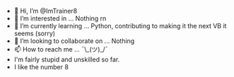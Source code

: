 - 👋 Hi, I’m @ImTrainer8
- 👀 I’m interested in ... Nothing rn
- 🌱 I’m currently learning ... Python, contributing to making it the next VB it seems (sorry)
- 💞️ I’m looking to collaborate on ... Nothing
- 📫 How to reach me ... ¯\\_(ツ)\_/¯
- I'm fairly stupid and unskilled so far.
- I like the number 8

<!---
ImTrainer8/ImTrainer8 is a ✨ special ✨ repository because its `README.md` (this file) appears on your GitHub profile.
You can click the Preview link to take a look at your changes.
--->
